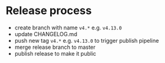 # Release process

- create branch with name `v4.*` e.g. `v4.13.0`
- update CHANGELOG.md
- push new tag `v4.*` e.g. `v4.13.0` to trigger publish pipeline
- merge release branch to master
- publish release to make it public